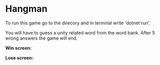 # Hangman

To run this game go to the direcory and in terminal write 'dotnet run'.

You will have to guess a unity related word from the word bank.
After 5 wrong answers the game will end.

__Win screen:__


__Lose screen:__